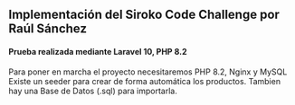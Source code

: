 <h2>
	Implementación del Siroko Code Challenge por Raúl Sánchez
</h2>

<h4>
	Prueba realizada mediante Laravel 10, PHP 8.2
</h4>

<span> Para poner en marcha el proyecto necesitaremos PHP 8.2, Nginx y MySQL</span>
<br>
<span> Existe un seeder para crear de forma automática los productos. Tambien hay una Base de Datos (.sql) para importarla.</span>

